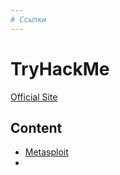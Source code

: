 ```yaml
---
# Ссылки
---
```

# TryHackMe
[Official Site](https://tryhackme.com/)
## Content
- [Metasploit](Metasploit/Metasploit.md)
- 
